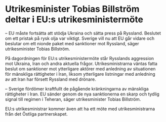 # Utrikesminister Tobias Billström deltar i EU:s utrikesministermöte

– EU måste fortsätta att stödja Ukraina och sätta press på Ryssland. Beslutet om ett pristak på rysk olja var viktigt. Sverige vill nu att EU går vidare och beslutar om ett nionde paket med sanktioner mot Ryssland, säger utrikesminister Tobias Billström.

På dagordningen för EU:s utrikesministermöte står Rysslands aggression mot Ukraina, Iran och andra aktuella frågor. Utrikesministrarna väntas fatta beslut om sanktioner mot ytterligare aktörer med anledning av situationen för mänskliga rättigheter i Iran, liksom ytterligare listningar med anledning av att Iran har försett Ryssland med drönare.

– Sverige fördömer kraftfullt de pågående kränkningarna av mänskliga rättigheter i Iran. EU sänder genom de nya sanktionerna en skarp och tydlig signal till regimen i Teheran, säger utrikesminister Tobias Billström.

EU:s utrikesministrar kommer även att ha ett möte med utrikesministrarna från det Östliga partnerskapet.

